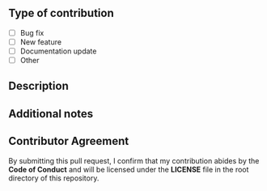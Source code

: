 ## Type of contribution

- [ ] Bug fix
- [ ] New feature
- [ ] Documentation update
- [ ] Other

## Description

<!-- Briefly describe your contribution and its purpose. Include any relevant context or usage notes. -->

## Additional notes

<!-- Add any additional information or context for reviewers here. -->

## Contributor Agreement

By submitting this pull request, I confirm that my contribution abides by the **Code of Conduct** and will be licensed under the **LICENSE** file in the root directory of this repository.
